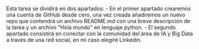 Esta tarea se dividirá en dos apartados:
    - En el primer apartado crearemos una cuenta de GitHub desde cero, una vez creada añadiremos un nuevo repo que contendrá un archivo README.md con una breve descripción de la tarea y un archivo "Hola mundo" en lenguaje python.
    - El segundo apartado consistirá en conectar con la comunidad del área de IA y Big Data a través de una red social, en mi caso elegiré Linkedin.
